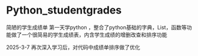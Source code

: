 # Python_studentgrades
简陋的学生成绩单
第一天学python ，整合了python基础的字典，List，函数等功能做了一个很简易的学生成绩表，内含学生成绩的增删改查和排序功能

2025-3-7
再次深入学习后，对代码中成绩单排序做了优化
